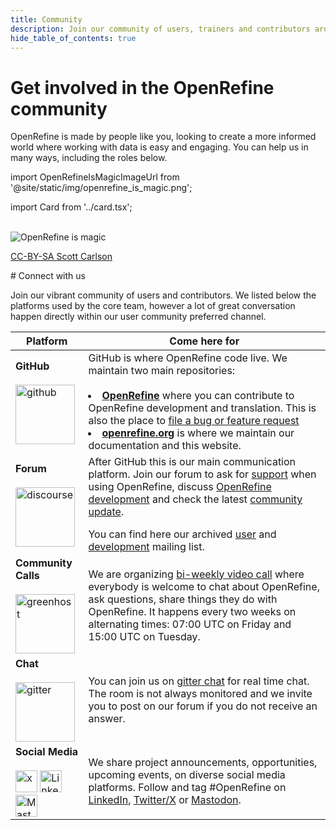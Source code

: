 ```yaml
---
title: Community
description: Join our community of users, trainers and contributors around the world.
hide_table_of_contents: true
---
```


# Get involved in the OpenRefine community

OpenRefine is made by people like you, looking to create a more informed world where working with data is easy and engaging. You can help us in many ways, including the roles below.


import OpenRefineIsMagicImageUrl from '@site/static/img/openrefine_is_magic.png';


import Card from '../card.tsx';

<div className="cardList">
  <Card href="/docs/technical-reference/code-contributions" title="Developer" description="to maintain OpenRefine or develop a new extensions"/>
  <Card href="/docs/technical-reference/introduction" title="Designer" description="to improve OpenRefine usability" />
</div>
<div className="cardList">
  <Card href="/docs/technical-reference/documentation-contributions" title="Technical Writer" description="to keep our user documentation up to date and enrich it with more example" />
  <Card href="https://hosted.weblate.org/engage/openrefine/" title="Translator" description="to translate OpenRefine interface in your language via Weblate." />
</div>
<div className="cardList">
  <Card href="https://forum.openrefine.org/c/support/12" title="OpenRefine expert" description="by answering OpenRefine-related questions in your community preferred channels (Slack, Telegram, or other form of discussion list), by monitoring social media or our forum. Help us by turn recurring bug report and feature requests and bug reports GitHub issues" />
  <Card title="Advocate & Trainer" description="by introducing OpenRefine to your community and by providing customed training based on your community workflow and dataset" />
</div>
<br />


<!-- TODO rebuild the structure of the URL for each contributor guide. Add placeholder for the new one -->

<div style={{float: 'right', textAlign: 'right'}}>
<img src={OpenRefineIsMagicImageUrl} alt="OpenRefine is magic" id="magic"/>
<p style={{fontSize: '0.7em'}}><a href="https://commons.wikimedia.org/wiki/File:Open_Refine_is_Magic.png">CC-BY-SA Scott Carlson</a></p>
</div>
# Connect with us

Join our vibrant community of users and contributors. We listed below the platforms used by the core team, however a lot of great conversation happen directly within our user community preferred channel. 


| Platform | Come here for |
| --------------- | --------------- |
| **GitHub**  <br></br> <img src="/img/logo/github.png" alt="github" height="95"/>|GitHub is where OpenRefine code live. We maintain two main repositories: <br></br> <li> **[OpenRefine](https://github.com/OpenRefine/OpenRefine)** where you can contribute to OpenRefine development and translation. This is also the place to [file a bug or feature request](https://github.com/OpenRefine/OpenRefine/issues/new/choose)</li>  <li> **[openrefine.org](https://github.com/OpenRefine/openrefine.org)** is where we maintain our documentation and this website.</li> |
 | **Forum**  <br></br> <img src="/img/logo/discourse.png" alt="discourse" height="95"/>|After GitHub this is our main communication platform. Join our forum to ask for [support](https://forum.openrefine.org/c/support/12) when using OpenRefine, discuss [OpenRefine development](https://forum.openrefine.org/c/dev/8) and check the latest [community update](https://forum.openrefine.org/c/news/13).<p></p> You can find here our archived [user](https://groups.google.com/u/2/g/openrefine) and [development](https://groups.google.com/u/2/g/openrefine-dev) mailing list.|
| **Community Calls** <br></br> <img src="/img/logo/gh-og.png" alt="greenhost" height="95"/>| We are organizing [bi-weekly video call](https://forum.openrefine.org/t/openrefine-community-meetup/1276) where everybody is welcome to chat about OpenRefine, ask questions, share things they do with OpenRefine. It happens every two weeks on alternating times:  07:00 UTC on Friday and 15:00 UTC on Tuesday. |
| **Chat**   <br></br> <img src="/img/logo/gitter.png" alt="gitter" height="95"/>|You can join us on [gitter chat](https://app.gitter.im/#/room/#OpenRefine_OpenRefine:gitter.im) for real time chat. The room is not always monitored and we invite you to post on our forum if you do not receive an answer.|
| **Social Media**  <br></br> <img src="/img/logo/x.svg" alt="x" height="35"/> <img src="/img/logo/LinkedIn.png" alt="LinkedIn" height="35"/> <img src="/img/logo/Mastodon.png" alt="Mastodon" height="35"/> | We share project announcements, opportunities, upcoming events, on diverse social media platforms. Follow and tag #OpenRefine on [LinkedIn](https://www.linkedin.com/company/openrefine/), [Twitter/X](https://twitter.com/openrefine) or [Mastodon]( https://fosstodon.org/@OpenRefine).|
